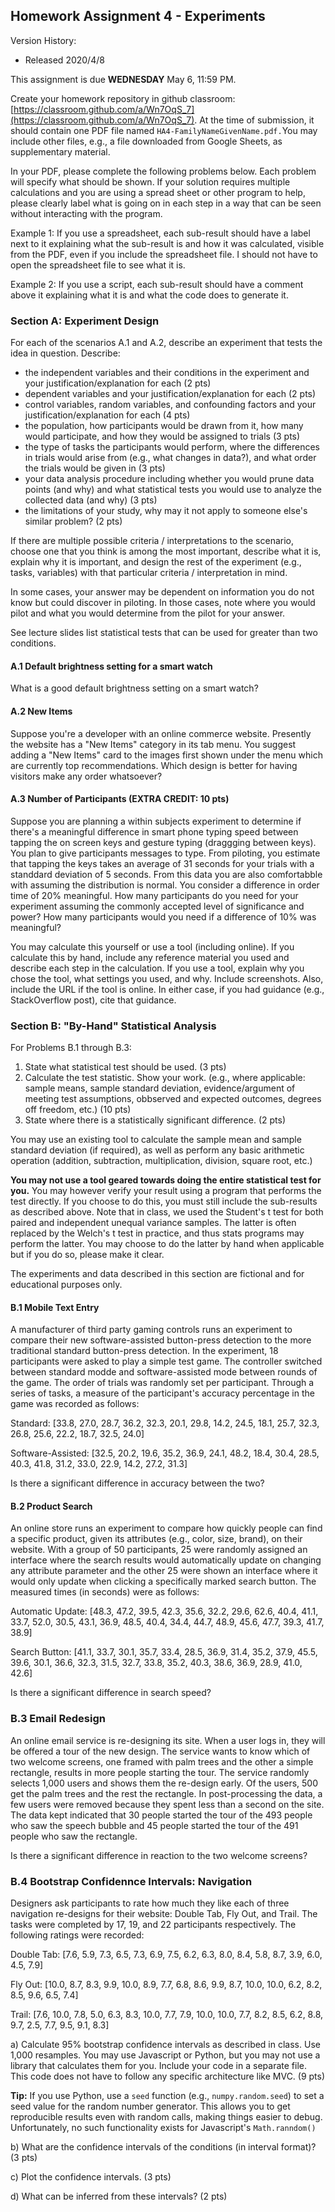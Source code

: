 ## Homework Assignment 4 - Experiments

Version History: 

- Released 2020/4/8

This assignment is due **WEDNESDAY** May 6, 11:59 PM.

Create your homework repository in github classroom:
[https://classroom.github.com/a/Wn7OqS_7](https://classroom.github.com/a/Wn7OqS_7).
At the time of submission, it should contain one PDF file named
`HA4-FamilyNameGivenName.pdf.`You may include other files, e.g., a file
downloaded from Google Sheets, as supplementary material.

In your PDF, please complete the following problems below. Each problem will
specify what should be shown. If your solution requires multiple calculations
and you are using a spread sheet or other program to help, please clearly
label what is going on in each step in a way that can be seen without
interacting with the program. 

Example 1: If you use a spreadsheet, each sub-result should have a label
next to it explaining what the sub-result is and how it was calculated,
visible from the PDF, even if you include the spreadsheet file. I should not
have to open the spreadsheet file to see what it is. 

Example 2: If you use a script, each sub-result should have a comment above it
explaining what it is and what the code does to generate it.


### Section A: Experiment Design

For each of the scenarios A.1 and A.2, describe an experiment that tests the
idea in question. Describe:

- the independent variables and their conditions in the experiment and your
  justification/explanation for each (2 pts)
- dependent variables and your justification/explanation for each (2 pts)
- control variables, random variables, and confounding factors and your
  justification/explanation for each (4 pts)
- the population, how participants would be drawn from it, how many would
  participate, and how they would be assigned to trials (3 pts)
- the type of tasks the participants would perform, where the differences
  in trials would arise from (e.g., what changes in data?), and what order the
  trials would be given in (3 pts)
- your data analysis procedure including whether you would prune data points
  (and why) and what statistical tests you would use to analyze the collected
  data (and why) (3 pts)
- the limitations of your study, why may it not apply to someone else's
  similar problem? (2 pts)

If there are multiple possible criteria / interpretations to the scenario,
choose one that you think is among the most important, describe what it is,
explain why it is important, and design the rest of the experiment (e.g.,
tasks, variables) with that particular criteria / interpretation in mind.

In some cases, your answer may be dependent on information you do not know but
could discover in piloting. In those cases, note where you would pilot and
what you would determine from the pilot for your answer.

See lecture slides list statistical tests that can be used for greater than
two conditions.

#### A.1 Default brightness setting for a smart watch

What is a good default brightness setting on a smart watch?


#### A.2 New Items

Suppose you're a developer with an online commerce website. Presently the
website has a "New Items" category in its tab menu. You suggest adding a "New
Items" card to the images first shown under the menu which are currently top
recommendations. Which design is better for having visitors make any order
whatsoever?

#### A.3 Number of Participants (EXTRA CREDIT: 10 pts)

Suppose you are planning a within subjects experiment to determine if there's
a meaningful difference in smart phone typing speed between tapping the on
screen keys and gesture typing (draggging between keys). You plan to give
participants messages to type. From piloting, you estimate that tapping the
keys takes an average of 31 seconds for your trials with a standdard deviation
of 5 seconds. From this data you are also comfortabble with assuming the
distribution is normal. You consider a difference in order time of 20%
meaningful. How many participants do you need for your experiment assuming the
commonly accepted level of significance and power? How many participants would
you need if a difference of 10% was meaningful?

You may calculate this yourself or use a tool (including online). If you
calculate this by hand, include any reference material you used and describe
each step in the calculation. If you use a tool, explain why you chose the
tool, what settings you used, and why. Include screenshots. Also, include the
URL if the tool is online. In either case, if you had guidance (e.g.,
StackOverflow post), cite that guidance.


### Section B: "By-Hand" Statistical Analysis

For Problems B.1 through B.3:

1. State what statistical test should be used. (3 pts)
2. Calculate the test statistic. Show your work. (e.g., where applicable: sample means, sample
   standard deviation, evidence/argument of meeting test assumptions,
obbserved and expected outcomes, degrees off freedom, etc.) (10 pts)
3. State where there is a statistically significant difference. (2 pts)

You may use an existing tool to calculate the sample mean and sample standard
deviation (if required), as well as perform any basic arithmetic operation
(addition, subtraction, multiplication, division, square root, etc.) 

**You may not use a tool geared towards doing the entire statistical test for
you.** You may however verify your result using a program that performs the
test directly. If you choose to do this, you must still include the
sub-results as described above. Note that in class, we used the Student's t test
for both paired and independent unequal variance samples. The latter is often
replaced by the Welch's t test in practice, and thus stats programs may
perform the latter. You may choose to do the latter by hand when applicable
but if you do so, please make it clear.

The experiments and data described in this section are fictional and for
educational purposes only. 

#### B.1 Mobile Text Entry 

A manufacturer of third party gaming controls runs an experiment to compare
their new software-assisted button-press detection to the more traditional
standard button-press detection. In the experiment, 18 participants were asked
to play a simple test game. The controller switched between standard modde and
software-assisted mode between rounds of the game. The order of trials was
randomly set per participant. Through a series of tasks, a measure of the
participant's accuracy percentage in the game was recorded as follows: 


Standard: [33.8, 27.0, 28.7, 36.2, 32.3, 20.1, 29.8, 14.2, 24.5, 18.1, 25.7, 32.3, 26.8, 25.6, 22.2, 18.7, 32.5, 24.0] 

Software-Assisted: [32.5, 20.2, 19.6, 35.2, 36.9, 24.1, 48.2, 18.4, 30.4, 28.5, 40.3, 41.8, 31.2, 33.0, 22.9, 14.2, 27.2, 31.3]

Is there a significant difference in accuracy between the two? 

#### B.2 Product Search 

An online store runs an experiment to compare how quickly people can find a
specific product, given its attributes (e.g., color, size, brand), on their
website. With a group of 50 participants, 25 were randomly assigned an
interface where the search results would automatically update on changing any
attribute parameter and the other 25 were shown an interface where it would
only update when clicking a specifically marked search button. The measured
times (in seconds) were as follows:

Automatic Update: [48.3, 47.2, 39.5, 42.3, 35.6, 32.2, 29.6, 62.6, 40.4, 41.1, 33.7, 52.0, 30.5, 43.1, 36.9, 48.5, 40.4, 34.4, 44.7, 48.9, 45.6, 47.7, 39.3, 41.7, 38.9]

Search Button: [41.1, 33.7, 30.1, 35.7, 33.4, 28.5, 36.9, 31.4, 35.2, 37.9, 45.5, 39.6, 30.1, 36.6, 32.3, 31.5, 32.7, 33.8, 35.2, 40.3, 38.6, 36.9, 28.9, 41.0, 42.6]

Is there a significant difference in search speed?

### B.3 Email Redesign 

An online email service is re-designing its site. When a user logs in, they
will be offered a tour of the new design. The service wants to know which of
two welcome screens, one framed with palm trees and the other a simple
rectangle, results in more people starting the tour. The service randomly
selects 1,000 users and shows them the re-design early. Of the users, 500 get
the palm  trees and the rest the rectangle. In post-processing the data, a
few users were removed because they spent less than a second on the site. The
data kept indicated that 30 people started the tour of the 493 people who saw
the speech bubble and 45 people started the tour of the 491 people who saw the
rectangle.

Is there a significant difference in reaction to the two welcome screens?


### B.4 Bootstrap Confidennce Intervals: Navigation

Designers ask participants to rate how much they like each of three navigation
re-designs for their website: Double Tab, Fly Out, and Trail. The tasks were
completed by 17, 19, and 22 participants respectively. The following ratings
were recorded:

Double Tab: [7.6, 5.9, 7.3, 6.5, 7.3, 6.9, 7.5, 6.2, 6.3, 8.0, 8.4, 5.8, 8.7, 3.9, 6.0, 4.5, 7.9]

Fly Out: [10.0, 8.7, 8.3, 9.9, 10.0, 8.9, 7.7, 6.8, 8.6, 9.9, 8.7, 10.0, 10.0, 6.2, 8.2, 8.5, 9.6, 6.5, 7.4]

Trail: [7.6, 10.0, 7.8, 5.0, 6.3, 8.3, 10.0, 7.7, 7.9, 10.0, 10.0, 7.7, 8.2, 8.5, 6.2, 8.8, 9.7, 2.5, 7.7, 9.5, 9.1, 8.3] 


a) Calculate 95% bootstrap confidence intervals as described in class. Use
1,000 resamples. You may use Javascript or Python, but you may not use a
library that calculates them for you. Include your code in a separate file.
This code does not have to follow any specific architecture like MVC. (9 pts)

**Tip:** If you use Python, use a `seed` function (e.g., `numpy.random.seed`)
to set a seed value for the random number generator. This allows you to get
reproducible results even with random calls, making things easier to debug.
Unfortunately, no such functionality exists for Javascript's `Math.ranndom()` 

b) What are the confidence intervals of the conditions (in interval format)? (3 pts)

c) Plot the confidence intervals. (3 pts)

d) What can be inferred from these intervals? (2 pts)

